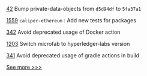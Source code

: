 
[42](https://github.com/hyperledger-labs/pdo-contracts/pull/42) Bump private-data-objects from `d5d94df` to `5fa37a1`

[1559](https://github.com/hyperledger/caliper/pull/1559) `caliper-ethereum` : Add new tests for packages

[342](https://github.com/hyperledger/fabric-chaincode-java/pull/342) Avoid deprecated usage of Docker action

[1203](https://github.com/hyperledger/fabric-samples/pull/1203) Switch microfab to hyperledger-labs version

[341](https://github.com/hyperledger/fabric-chaincode-java/pull/341) Avoid deprecated usage of gradle actions in build


[See more >>>](https://start-here.hyperledger.org/pull-requests)
